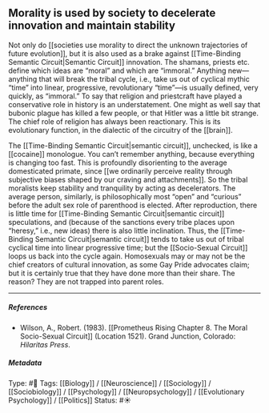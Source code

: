 ## Morality is used by society to decelerate innovation and maintain stability  # 

Not only do [[societies use morality to direct the unknown trajectories of future evolution]], but it is also used as a brake against [[Time-Binding Semantic Circuit|Semantic Circuit]] innovation. The shamans, priests etc. define which ideas are “moral” and which are “immoral.” Anything new—anything that will break the tribal cycle, i.e., take us out of cyclical mythic “time” into linear, progressive, revolutionary “time”—is usually defined, very quickly, as “immoral.” To say that religion and priestcraft have played a conservative role in history is an understatement. One might as well say that bubonic plague has killed a few people, or that Hitler was a little bit strange. The chief role of religion has always been reactionary. This is its evolutionary function, in the dialectic of the circuitry of the [[brain]].

The [[Time-Binding Semantic Circuit|semantic circuit]], unchecked, is like a [[cocaine]] monologue. You can’t remember anything, because everything is changing too fast. This is profoundly disorienting to the average domesticated primate, since [[we ordinarily perceive reality through subjective biases shaped by our craving and attachments]]. So the tribal moralists keep stability and tranquility by acting as decelerators. The average person, similarly, is philosophically most “open” and “curious” before the adult sex role of parenthood is elected. After reproduction, there is little time for [[Time-Binding Semantic Circuit|semantic circuit]] speculations, and (because of the sanctions every tribe places upon “heresy,” i.e., new ideas) there is also little inclination. Thus, the [[Time-Binding Semantic Circuit|semantic circuit]] tends to take us out of tribal cyclical time into linear progressive time; but the [[Socio-Sexual Circuit]] loops us back into the cycle again. Homosexuals may or may not be the chief creators of cultural innovation, as some Gay Pride advocates claim; but it is certainly true that they have done more than their share. The reason? They are not trapped into parent roles.

___

##### References

- Wilson, A., Robert. (1983). [[Prometheus Rising Chapter 8. The Moral Socio-Sexual Circuit]] (Location 1521). Grand Junction, Colorado: _Hilaritas Press_.

##### Metadata

Type: #🔴 
Tags: [[Biology]] / [[Neuroscience]] / [[Sociology]] / [[Sociobiology]] / [[Psychology]] / [[Neuropsychology]] / [[Evolutionary Psychology]] / [[Politics]]
Status: #☀️ 